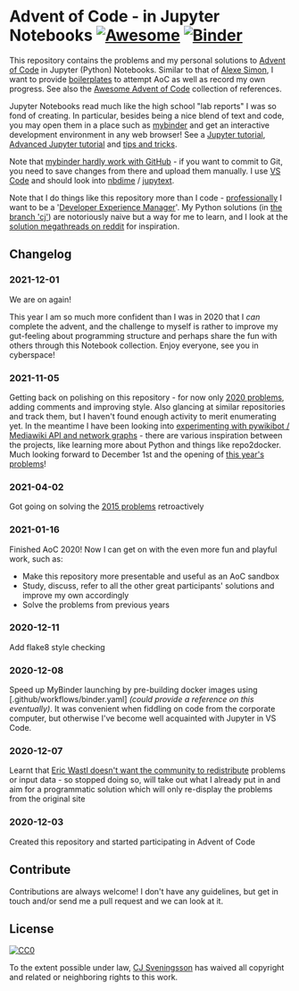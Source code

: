 # Advent of Code - in Jupyter Notebooks [![Awesome](https://cdn.rawgit.com/sindresorhus/awesome/d7305f38d29fed78fa85652e3a63e154dd8e8829/media/badge.svg)](https://github.com/sindresorhus/awesome#readme) [![Binder](https://mybinder.org/badge_logo.svg)](https://mybinder.org/v2/gh/UncleCJ/advent-of-code/master)

This repository contains the problems and my personal solutions to [Advent of Code](https://adventofcode.com/) in Jupyter (Python) Notebooks. Similar to that of [Alexe Simon](https://github.com/AlexeSimon/adventofcode), I want to provide [boilerplates](https://en.wikipedia.org/wiki/Boilerplate_code) to attempt AoC as well as record my own progress. See also the [Awesome Advent of Code](https://github.com/Bogdanp/awesome-advent-of-code) collection of references.

Jupyter Notebooks read much like the high school "lab reports" I was so fond of creating. In particular, besides being a nice blend of text and code, you may open them in a place such as [mybinder](https://mybinder.org) and get an interactive development environment in any web browser! See a [Jupyter tutorial](https://www.dataquest.io/blog/jupyter-notebook-tutorial/), [Advanced Jupyter tutorial](https://www.dataquest.io/blog/advanced-jupyter-notebooks-tutorial/) and [tips and tricks](https://www.dataquest.io/blog/jupyter-notebook-tips-tricks-shortcuts/).

Note that [mybinder hardly work with GitHub](https://mybinder.readthedocs.io/en/latest/about/about.html) - if you want to commit to Git, you need to save changes from there and upload them manually. I use [VS Code](https://code.visualstudio.com/docs/python/jupyter-support) and should look into [nbdime](https://nbdime.readthedocs.io/en/latest) / [jupytext](https://towardsdatascience.com/introducing-jupytext-9234fdff6c57).

Note that I do things like this repository more than I code - [professionally](https://www.linkedin.com/in/carljohan) I want to be a '[Developer Experience Manager](https://twitter.com/annegentle/status/1326389253752975361)'. My Python solutions (in [the branch 'cj'](https://github.com/UncleCJ/advent-of-code/tree/cj)) are notoriously naive but a way for me to learn, and I look at the [solution megathreads on reddit](https://www.reddit.com/r/adventofcode/?f=flair_name%3A%22SOLUTION%20MEGATHREAD%22) for inspiration.

## Changelog

### 2021-12-01

We are on again!

This year I am so much more confident than I was in 2020 that I *can* complete the advent, and the challenge to myself is rather to improve my gut-feeling about programming structure and perhaps share the fun with others through this Notebook collection. Enjoy everyone, see you in cyberspace!

### 2021-11-05

Getting back on polishing on this repository - for now only [2020 problems](https://github.com/UncleCJ/advent-of-code/tree/cj/2020), adding comments and improving style. Also glancing at similar repositories and track them, but I haven't found enough activity to merit enumerating yet. In the meantime I have been looking into [experimenting with pywikibot / Mediawiki API and network graphs](https://github.com/UncleCJ/pywikibot-gephi-experiments) - there are various inspiration between the projects, like learning more about Python and things like repo2docker. Much looking forward to December 1st and the opening of [this year's problems](https://adventofcode.com/2021/)!

### 2021-04-02

Got going on solving the [2015 problems](https://github.com/UncleCJ/advent-of-code/tree/cj/2015) retroactively

### 2021-01-16

Finished AoC 2020! Now I can get on with the even more fun and playful work, such as:

* Make this repository more presentable and useful as an AoC sandbox
* Study, discuss, refer to all the other great participants' solutions and improve my own accordingly
* Solve the problems from previous years

### 2020-12-11

Add flake8 style checking

### 2020-12-08

Speed up MyBinder launching by pre-building docker images using [.github/workflows/binder.yaml] *(could provide a reference on this eventually)*. It was convenient when fiddling on code from the corporate computer, but otherwise I've become well acquainted with Jupyter in VS Code.

### 2020-12-07

Learnt that [Eric Wastl doesn't want the community to redistribute](https://www.reddit.com/r/adventofcode/comments/k4e4lm/2020_day_1_solutions/geykew3/?utm_source=reddit&utm_medium=web2x&context=3) problems or input data - so stopped doing so, will take out what I already put in and aim for a programmatic solution which will only re-display the problems from the original site

### 2020-12-03

Created this repository and started participating in Advent of Code

## Contribute

Contributions are always welcome! I don't have any guidelines, but get in touch and/or send me a pull request and we can look at it.

## License

[![CC0](https://licensebuttons.net/p/zero/1.0/88x31.png)](https://creativecommons.org/publicdomain/zero/1.0/)

To the extent possible under law, [CJ Sveningsson](https://github.com/UncleCJ) has waived all copyright and related or neighboring rights to this work.
